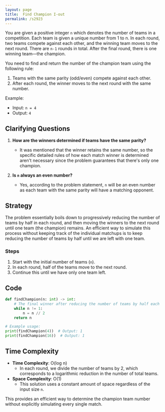 ```yaml
---
layout: page
title:  Find Champion I-out
permalink: /s2923
---
```

You are given a positive integer `n` which denotes the number of teams in a competition. Each team is given a unique number from 1 to n. In each round, two teams compete against each other, and the winning team moves to the next round. There are `n-1` rounds in total. After the final round, there is one winning team—the champion.

You need to find and return the number of the champion team using the following rule:
1. Teams with the same parity (odd/even) compete against each other.
2. After each round, the winner moves to the next round with the same number.

Example:
- Input: `n = 4`
- Output: `4`

## Clarifying Questions
1. **How are the winners determined if teams have the same parity?**
   - It was mentioned that the winner retains the same number, so the specific detailed rules of how each match winner is determined aren't necessary since the problem guarantees that there's only one champion.

2. **Is `n` always an even number?**
   - Yes, according to the problem statement, `n` will be an even number as each team with the same parity will have a matching opponent.

## Strategy
The problem essentially boils down to progressively reducing the number of teams by half in each round, and then moving the winners to the next round until one team (the champion) remains. An efficient way to simulate this process without keeping track of the individual matchups is to keep reducing the number of teams by half until we are left with one team.

### Steps
1. Start with the initial number of teams (`n`).
2. In each round, half of the teams move to the next round.
3. Continue this until we have only one team left.

## Code
```python
def findChampion(n: int) -> int:
    # The final winner after reducing the number of teams by half each round
    while n != 1:
        n = n // 2
    return n

# Example usage:
print(findChampion(4))  # Output: 1
print(findChampion(16))  # Output: 1
```

## Time Complexity
- **Time Complexity**: O(log n)
  - In each round, we divide the number of teams by 2, which corresponds to a logarithmic reduction in the number of total teams.
- **Space Complexity**: O(1)
  - This solution uses a constant amount of space regardless of the input size `n`.

This provides an efficient way to determine the champion team number without explicitly simulating every single match.